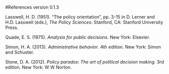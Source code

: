 #References
version 0.1.3

Lasswell, H. D. (1951). “The policy orientation”, pp. 3-15 in D. Lerner and H.D. Lasswell (eds.), _The Policy Sciences_. Stanford, CA: Stanford University Press.

Quade, E. S. (1975). _Analysis for public decisions_. New York: Elsevier.

Simon, H. A. (2013). _Administrative behavior_. 4th edition. New York: Simon and Schuster.

Stone, D. A. (2012). _Policy paradox: The art of political decision making_. 3rd edition. New York: W W Norton.
